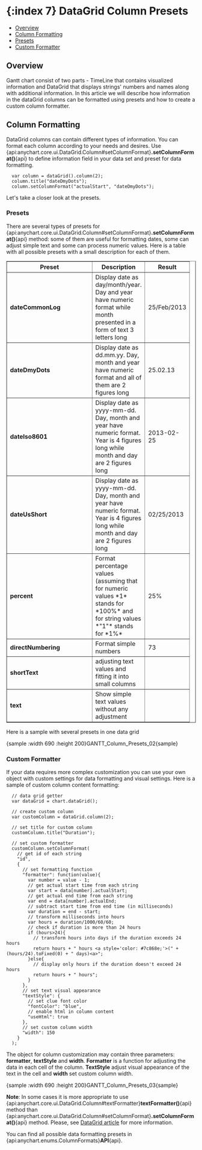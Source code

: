 {:index 7}
DataGrid Column Presets
===========

* [Overview](#overview)
* [Column Formatting](#column_formatting)
 * [Presets](#presets)
 * [Custom Formatter](#custom_formatter)

## Overview

Gantt chart consist of two parts - TimeLine that contains visualized information and DataGrid that displays strings' numbers and names along with additional information. In this article we will describe how information in the dataGrid columns can be formatted using presets and how to create a custom column formatter.

## Column Formatting

DataGrid columns can contain different types of information. You can format each column according to your needs and desires. Use {api:anychart.core.ui.DataGrid.Column#setColumnFormat}**.setColumnFormat()**{api} to define information field in your data set and preset for data formatting.

```
  var column = dataGrid().column(2);
  column.title("dateDmyDots");
  column.setColumnFormat("actualStart", "dateDmyDots");
```

Let's take a closer look at the presets.

### Presets

There are several types of presets for {api:anychart.core.ui.DataGrid.Column#setColumnFormat}**.setColumnFormat()**{api} method: some of them are useful for formatting dates, some can adjust simple text and some can process numeric values. Here is a table with all possible presets with a small description for each of them.

<table width="328" border="1" class="dtTABLE">
<tbody>
<tr>
<th width="210"><b>Preset</b></th>
<th width="102"><b>Description</b></th>
<th width="102"><b>Result</b></th>
</tr>
<tr>
<td><b>dateCommonLog</b></td>
<td>Display date as day/month/year. Day and year have numeric format while month presented in a form of text 3 letters long</td>
<td>25/Feb/2013</td>
</tr>
<tr>
<td><b>dateDmyDots</b></td>
<td>Display date as dd.mm.yy. Day, month and year have numeric format and all of them are 2 figures long</td>
<td>25.02.13</td>
</tr>
<tr>
<td><b>dateIso8601</b></td>
<td>Display date as yyyy-mm-dd. Day, month and year have numeric format. Year is 4 figures long while month and day are 2 figures long</td>
<td>2013-02-25</td>
</tr>
<tr>
<td><b>dateUsShort</b></td>
<td>Display date as yyyy-mm-dd. Day, month and year have numeric format. Year is 4 figures long while month and day are 2 figures long</td>
<td>02/25/2013</td>
</tr>
<tr>
<td><b>percent</b></td>
<td>Format percentage values (assuming that for numeric values *1* stands for *100%* and for string values *"1"* stands for *1%*</td>
<td>25%</td>
</tr>
<tr>
<td><b>directNumbering</b></td>
<td>Format simple numbers</td>
<td>73</td>
</tr>
<tr>
<td><b>shortText</b></td>
<td>adjusting text values and fitting it into small columns</td>
<td></td>
</tr>
<tr>
<td><b>text</b></td>
<td>Show simple text values without any adjustment</td>
<td></td>
</tr>
</tbody>
</table>
  
  
Here is a sample with several presets in one data grid

{sample :width 690 :height 200}GANTT\_Column\_Presets\_02{sample}

### Custom Formatter

If your data requires more complex customization you can use your own object with custom settings for data formatting and visual settings. Here is a sample of custom column content formatting: 

```
  // data grid getter
  var dataGrid = chart.dataGrid();

  // create custom column
  var customColumn = dataGrid.column(2);

  // set title for custom column
  customColumn.title("Duration");

  // set custom formatter
  customColumn.setColumnFormat(
    // get id of each string
    "id", 
    {
      // set formatting function
      "formatter": function(value){
        var number = value - 1;
        // get actual start time from each string
        var start = data[number].actualStart;
        // get actual end time from each string
        var end = data[number].actualEnd;
        // subtract start time from end time (in milliseconds)
        var duration = end - start;
        // transform milliseconds into hours
        var hours = duration/1000/60/60;
        // check if duration is more than 24 hours
        if (hours>24){
          // transform hours into days if the duration exceeds 24 hours
          return hours + " hours <a style='color: #7c868e;'>(" + (hours/24).toFixed(0) + " days)<a>";
        }else{
          // display only hours if the duration doesn't exceed 24 hours
          return hours + " hours";
        }
      },
      // set text visual appearance
      "textStyle": {
        // set clue font color
        "fontColor": "blue",
        // enable html in column content 
        "useHtml": true
      },
      // set custom column width
      "width": 150
    }
  );
```

The object for column customization may contain three parameters: **formatter**, **textStyle** and **width**. **Formatter** is a function for adjusting the data in each cell of the column. **TextStyle** adjust visual appearance of the text in the cell and **width** set custom column width.

{sample :width 690 :height 200}GANTT\_Column\_Presets\_03{sample}

**Note**: In some cases it is more appropriate to use {api:anychart.core.ui.DataGrid.Column#textFormatter}**textFormatter()**{api} method than {api:anychart.core.ui.DataGrid.Column#setColumnFormat}**.setColumnFormat()**{api} method. Please, see [DataGrid article](./DataGrid#content) for more information.







You can find all possible data formatting presets in {api:anychart.enums.ColumnFormats}**API**{api}. 